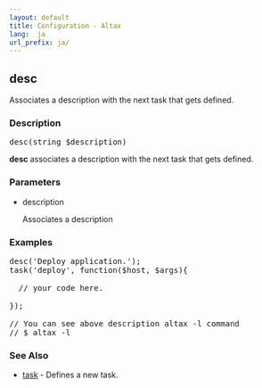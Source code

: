 ```yaml
---
layout: default
title: Configuration - Altax
lang:  ja
url_prefix: ja/
---
```

## desc

Associates a description with the next task that gets defined.

### Description

<pre class="php-nonumber">
desc(string $description)
</pre>

**desc** associates a description with the next task that gets defined.

### Parameters

* description

  Associates a description

### Examples

<pre class="php-nonumber">
desc('Deploy application.');
task('deploy', function($host, $args){

  // your code here.

});

// You can see above description altax -l command
// $ altax -l
</pre>

### See Also

* [task](/altax/ja/documentation/configuration/task.html) - Defines a new task.

